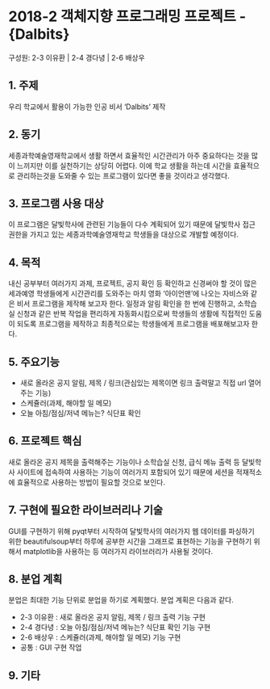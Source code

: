 # 2018-2 객체지향 프로그래밍 프로젝트 - **{Dalbits}**
구성원: 2-3 이유환 | 2-4 경다녕 | 2-6 배상우

## 1. 주제
우리 학교에서 활용이 가능한 인공 비서 ‘Dalbits’ 제작

## 2. 동기
세종과학예술영재학교에서 생활 하면서 효율적인 시간관리가 아주 중요하다는 것을 많이 느끼지만 이를 실천하기는 상당히 어렵다. 이에 학교 생활을 하는데 시간을 효율적으로 관리하는것을 도와줄 수 있는 프로그램이 있다면 좋을 것이라고 생각했다.

## 3. 프로그램 사용 대상
이 프로그램은 달빛학사에 관련된 기능들이 다수 계획되어 있기 때문에 달빛학사 접근 권한을 가지고 있는 세종과학예술영재학교 학생들을 대상으로 개발할 예정이다. 

## 4. 목적
내신 공부부터 여러가지 과제, 프로젝트, 공지 확인 등 확인하고 신경써야 할 것이 많은 세과예영 학생들에게 시간관리를 도와주는 마치 영화 ‘아이언맨’에 나오는 자비스와 같은 비서 프로그램을 제작해 보고자 한다. 일정과 알림 확인을 한 번에 진행하고, 소학습실 신청과 같은 반복 작업을 편리하게 자동화시킴으로써 학생들의 생활에 직접적인 도움이 되도록 프로그램을 제작하고 최종적으로는 학생들에게 프로그램을 배포해보고자 한다.

## 5. 주요기능
- 새로 올라온 공지 알림, 제목 / 링크(관심있는 제목이면 링크 출력말고 직접 url 열어주는 기능)
- 스케쥴러(과제, 해야할 일 메모)
- 오늘 아침/점심/저녁 메뉴는? 식단표 확인

## 6. 프로젝트 핵심
새로 올라온 공지 제목을 출력해주는 기능이나 소학습실 신청, 급식 메뉴 출력 등 달빛학사 사이트에 접속하여 사용하는 기능이 여러가지 포함되어 있기 때문에 세션을 적재적소에 효율적으로 사용하는 방법이 필요할 것으로 보인다.

## 7. 구현에 필요한 라이브러리나 기술
GUI를 구현하기 위해 pyqt부터 시작하여 달빛학사의 여러가지 웹 데이터를 파싱하기 위한 beautifulsoup부터 하루에 공부한 시간을 그래프로 표현하는 기능을 구현하기 위해서 matplotlib을 사용하는 등 여러가지 라이브러리가 사용될 것이다.

## 8. **분업 계획**
분업은 최대한 기능 단위로 분업을 하기로 계획했다. 분업 계획은 다음과 같다.
- 2-3 이유환 : 새로 올라온 공지 알림, 제목 / 링크 출력 기능 구현
- 2-4 경다녕 : 오늘 아침/점심/저녁 메뉴는? 식단표 확인 기능 구현
- 2-6 배상우 : 스케쥴러(과제, 해야할 일 메모) 기능 구현
- 공통 : GUI 구현 작업

## 9. 기타
